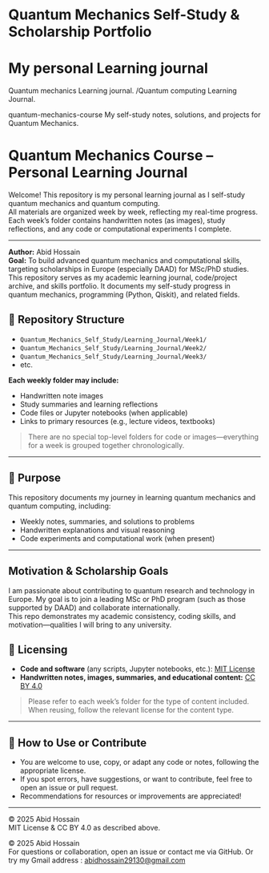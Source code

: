 # Quantum Mechanics Self-Study & Scholarship Portfolio
# My personal Learning journal 
Quantum mechanics Learning journal.
/Quantum computing Learning Journal.

quantum-mechanics-course
My self-study notes, solutions, and projects for Quantum Mechanics.

# Quantum Mechanics Course – Personal Learning Journal

Welcome! This repository is my personal learning journal as I self-study quantum mechanics and quantum computing.  
All materials are organized week by week, reflecting my real-time progress. Each week’s folder contains handwritten notes (as images), study reflections, and any code or computational experiments I complete.

---
**Author:** Abid Hossain  
**Goal:** To build advanced quantum mechanics and computational skills, targeting scholarships in Europe (especially DAAD) for MSc/PhD studies.
This repository serves as my academic learning journal, code/project archive, and skills portfolio. It documents my self-study progress in quantum mechanics, programming (Python, Qiskit), and related fields.

## 📂 Repository Structure

- `Quantum_Mechanics_Self_Study/Learning_Journal/Week1/`
- `Quantum_Mechanics_Self_Study/Learning_Journal/Week2/`
- `Quantum_Mechanics_Self_Study/Learning_Journal/Week3/`
- etc.

**Each weekly folder may include:**
- Handwritten note images
- Study summaries and learning reflections
- Code files or Jupyter notebooks (when applicable)
- Links to primary resources (e.g., lecture videos, textbooks)

> There are no special top-level folders for code or images—everything for a week is grouped together chronologically.

---

## 🎯 Purpose

This repository documents my journey in learning quantum mechanics and quantum computing, including:
- Weekly notes, summaries, and solutions to problems
- Handwritten explanations and visual reasoning
- Code experiments and computational work (when present)
---
## Motivation & Scholarship Goals

I am passionate about contributing to quantum research and technology in Europe. My goal is to join a leading MSc or PhD program (such as those supported by DAAD) and collaborate internationally.  
This repo demonstrates my academic consistency, coding skills, and motivation—qualities I will bring to any university.

## 📜 Licensing

- **Code and software** (any scripts, Jupyter notebooks, etc.): [MIT License](LICENSE)
- **Handwritten notes, images, summaries, and educational content:** [CC BY 4.0](LICENSE-CC-BY-4.0.md)

> Please refer to each week’s folder for the type of content included.  
> When reusing, follow the relevant license for the content type.

---

## 🚀 How to Use or Contribute

- You are welcome to use, copy, or adapt any code or notes, following the appropriate license.
- If you spot errors, have suggestions, or want to contribute, feel free to open an issue or pull request.
- Recommendations for resources or improvements are appreciated!

---

© 2025 Abid Hossain  
MIT License & CC BY 4.0 as described above.

© 2025 Abid Hossain  
For questions or collaboration, open an issue or contact me via GitHub.
Or try my Gmail address :  abidhossain29130@gmail.com
